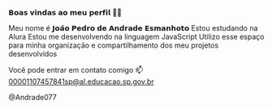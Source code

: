 𝗕𝗼𝗮𝘀 𝘃𝗶𝗻𝗱𝗮𝘀 𝗮𝗼 𝗺𝗲𝘂 𝗽𝗲𝗿𝗳𝗶𝗹 💙💙

Meu nome é 𝗝𝗼𝗮̃𝗼 𝗣𝗲𝗱𝗿𝗼 𝗱𝗲 𝗔𝗻𝗱𝗿𝗮𝗱𝗲 𝗘𝘀𝗺𝗮𝗻𝗵𝗼𝘁𝗼
Estou estudando na Alura
Estou me desenvolvendo na linguagem JavaScript
Utilizo esse espaço para minha organização e compartilhamento dos meu projetos desenvolvidos

Você pode entrar em contato comigo 📫
00001107457841sp@al.educacao.sp.gov.br

@Andrade077
